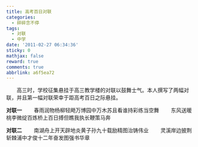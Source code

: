 ```yaml
---
title: 高考百日对联
categories:
  - 碎碎念不停
tags:
  - 对联
  - 中学
date: '2011-02-27 06:34:36'
sticky: 0
mathjax: false
reward: true
comments: true
abbrlink: a6f5ea72
---
```

　　高三时，学校征集悬挂于高三教学楼的对联以鼓舞士气。本人撰写了两幅对联，并且第一幅对联荣幸于距高考百日之际悬挂。

**对联一**
　　春雨润物杨柳轻飏万博园中万木苏且看谁持彩练当空舞
　　东风送暖桃李微绽百炼桥上百日搏但瞧我执长鞭策马奔

**对联二**
　　南湖舟上开天辟地炎黄子孙九十载励精图治铸伟业
　　灵溪岸边披荆斩棘浦中才俊十二年奋发图强书华章
